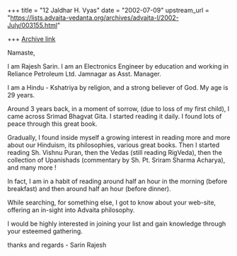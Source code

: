 +++
title = "12 Jaldhar H. Vyas"
date = "2002-07-09"
upstream_url = "https://lists.advaita-vedanta.org/archives/advaita-l/2002-July/003155.html"

+++
[Archive link](https://lists.advaita-vedanta.org/archives/advaita-l/2002-July/003155.html)

Namaste,

I am Rajesh Sarin.
I am an Electronics Engineer by education and
working in Reliance Petroleum Ltd. Jamnagar as
Asst. Manager.

I am a Hindu - Kshatriya by religion, and a
strong believer of God. My age is 29 years.

Around 3 years back, in a moment of sorrow,
(due to loss of my first child), I came across
Srimad Bhagvat Gita. I started reading it daily.
I found lots of peace through this great book.

Gradually, I found inside myself a growing
interest in reading more and more about our
Hinduism, its philosophies, various great books.
Then I started reading Sh. Vishnu Puran, then
the Vedas (still reading RigVeda), then the
collection of Upanishads (commentary by Sh. Pt.
Sriram Sharma Acharya), and many more !

In fact, I am in a habit of reading around half an hour
in the morning (before breakfast) and then around
half an hour (before dinner).

While searching, for something else, I got to know
about your web-site, offering an in-sight into Advaita
philosophy.

I would be highly interested in joining your list and
gain knowledge through your esteemed gathering.

thanks and regards - Sarin Rajesh

